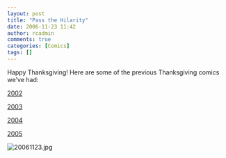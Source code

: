 ```yaml
---
layout: post
title: "Pass the Hilarity"
date: 2006-11-23 11:42
author: rcadmin
comments: true
categories: [Comics]
tags: []
---
```

Happy Thanksgiving! Here are some of the previous Thanksgiving comics we've had:

<a href="http://bitsmack.com/wp/2002/11/27/oh-yeah-posting/">2002</a>

<a href="http://bitsmack.com/wp/2003/11/26/all-your-stuffing-are-belong-to-us/">2003</a>

<a href="http://bitsmack.com/wp/2004/11/25/dynamite-rave/">2004</a>

<a href="http://bitsmack.com/wp/2005/11/26/part-of-the-team-part-1/">2005</a>

<img alt="20061123.jpg" id="image975" src="http://bitsmack.com/wp/wp-content/uploads/2006/11/20061123.jpg" />
